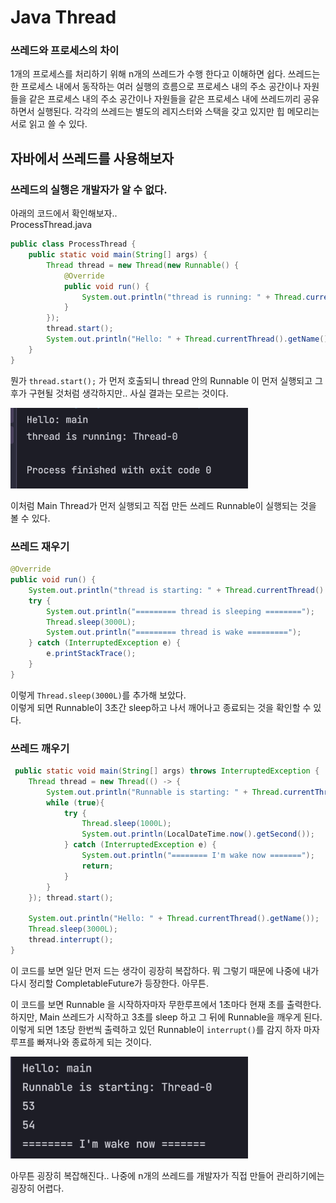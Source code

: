 # Java Thread
### 쓰레드와 프로세스의 차이
1개의 프로세스를 처리하기 위해 n개의 쓰레드가 수행 한다고 이해하면 쉽다.
쓰레드는 한 프로세스 내에서 동작하는 여러 실행의 흐름으로 프로세스 내의 주소 공간이나 자원들을 같은 프로세스 내의 주소 공간이나 자원들을 같은 프로세스 내에 쓰레드끼리 공유하면서 실행된다.
각각의 쓰레드는 별도의 레지스터와 스택을 갖고 있지만 힙 메모리는 서로 읽고 쓸 수 있다.


## 자바에서 쓰레드를 사용해보자

### 쓰레드의 실행은 개발자가 알 수 없다.
아래의 코드에서 확인해보자..  
ProcessThread.java
```java
public class ProcessThread {
    public static void main(String[] args) {
        Thread thread = new Thread(new Runnable() {
            @Override
            public void run() {
                System.out.println("thread is running: " + Thread.currentThread().getName());
            }
        });
        thread.start();
        System.out.println("Hello: " + Thread.currentThread().getName());
    }
}
```
뭔가 `thread.start();` 가 먼저 호출되니 thread 안의 Runnable 이 먼저 실행되고 그 후가 구현될 것처럼 생각하지만.. 사실 결과는 모르는 것이다.

<img src="../../img/thread-runnable.png" width="380px">

이처럼 Main Thread가 먼저 실행되고 직접 만든 쓰레드 Runnable이 실행되는 것을 볼 수 있다.

### 쓰레드 재우기
```java
@Override
public void run() {
    System.out.println("thread is starting: " + Thread.currentThread().getName());
    try {
        System.out.println("========= thread is sleeping ========");
        Thread.sleep(3000L);
        System.out.println("========= thread is wake =========");
    } catch (InterruptedException e) {
        e.printStackTrace();
    }
}
```
이렇게 `Thread.sleep(3000L)`를 추가해 보았다.  
이렇게 되면 Runnable이 3초간 sleep하고 나서 깨어나고 종료되는 것을 확인할 수 있다.

### 쓰레드 깨우기
```java
 public static void main(String[] args) throws InterruptedException {
    Thread thread = new Thread(() -> {
        System.out.println("Runnable is starting: " + Thread.currentThread().getName());
        while (true){
            try {
                Thread.sleep(1000L);
                System.out.println(LocalDateTime.now().getSecond());
            } catch (InterruptedException e) {
                System.out.println("======== I'm wake now =======");
                return;
            }
        }
    }); thread.start();

    System.out.println("Hello: " + Thread.currentThread().getName());
    Thread.sleep(3000L);
    thread.interrupt();
}
```

이 코드를 보면 일단 먼저 드는 생각이 굉장히 복잡하다. 뭐 그렇기 때문에 나중에 내가 다시 정리할 CompletableFuture가 등장한다. 아무튼.  

이 코드를 보면 Runnable 을 시작하자마자 무한루프에서 1초마다 현재 초를 출력한다.  
하지만, Main 쓰레드가 시작하고 3초를 sleep 하고 그 뒤에 Runnable을 깨우게 된다. 이렇게 되면 1초당 한번씩 출력하고 있던 Runnable이 `interrupt()`를 감지 하자 마자 루프를 빠져나와 종료하게 되는 것이다.

<img src="../../img/thread-wake-3seconds-after.png" width="380px">

아무튼 굉장히 복잡해진다.. 나중에 n개의 쓰레드를 개발자가 직접 만들어 관리하기에는 굉장히 어렵다.